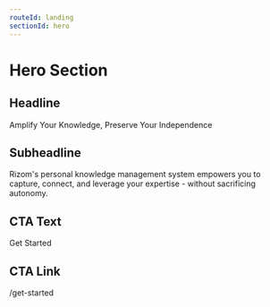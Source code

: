 ```yaml
---
routeId: landing
sectionId: hero
---
```


# Hero Section

## Headline

Amplify Your Knowledge, Preserve Your Independence

## Subheadline

Rizom's personal knowledge management system empowers you to capture, connect, and leverage your expertise - without sacrificing autonomy.

## CTA Text

Get Started

## CTA Link

/get-started
